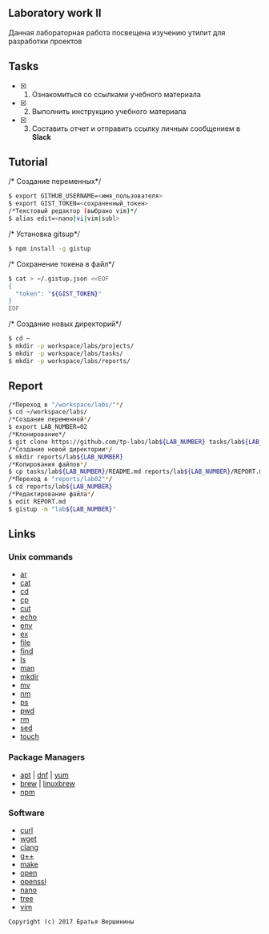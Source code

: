## Laboratory work II

Данная лабораторная работа посвещена изучению утилит для разработки проектов

## Tasks

- [x] 1. Ознакомиться со ссылками учебного материала
- [x] 2. Выполнить инструкцию учебного материала
- [x] 3. Составить отчет и отправить ссылку личным сообщением в **Slack**
 
## Tutorial
/* Создание переменных*/
```bash
$ export GITHUB_USERNAME=<имя_пользователя>
$ export GIST_TOKEN=<сохраненный_токен>
/*Текстовый редактор (выбрано vim)*/
$ alias edit=<nano|vi|vim|subl>
```
/* Установка gitsup*/
```bash
$ npm install -g gistup
```
/* Сохранение токена в файл*/
```bash
$ cat > ~/.gistup.json <<EOF
{
  "token": "${GIST_TOKEN}"
}
EOF
```
/* Создание новых директорий*/
```bash
$ cd ~
$ mkdir -p workspace/labs/projects/
$ mkdir -p workspace/labs/tasks/
$ mkdir -p workspace/labs/reports/
```

## Report
```bash
/*Переход в "/workspace/labs/"*/
$ cd ~/workspace/labs/
/*Создание переменной*/
$ export LAB_NUMBER=02
/*Клонирование*/
$ git clone https://github.com/tp-labs/lab${LAB_NUMBER} tasks/lab${LAB_NUMBER}
/*Создание новой директории*/
$ mkdir reports/lab${LAB_NUMBER}
/*Копирования файлов*/
$ cp tasks/lab${LAB_NUMBER}/README.md reports/lab${LAB_NUMBER}/REPORT.md
/*Переход в "reports/lab02"*/
$ cd reports/lab${LAB_NUMBER}
/*Редактирование файла*/
$ edit REPORT.md
$ gistup -m "lab${LAB_NUMBER}"
```

## Links

### Unix commands

- [ar](https://en.wikipedia.org/wiki/Ar_(Unix))
- [cat](https://en.wikipedia.org/wiki/Cat_(Unix))
- [cd](https://en.wikipedia.org/wiki/Cd_(command))
- [cp](https://en.wikipedia.org/wiki/Cp_(Unix))
- [cut](https://en.wikipedia.org/wiki/Cut_(Unix))
- [echo](https://en.wikipedia.org/wiki/Echo_(command))
- [env](https://en.wikipedia.org/wiki/Env_(shell))
- [ex](https://en.wikipedia.org/wiki/Ex_(editor))
- [file](https://en.wikipedia.org/wiki/File_(command))
- [find](https://en.wikipedia.org/wiki/Find)
- [ls](https://en.wikipedia.org/wiki/Ls)
- [man](https://en.wikipedia.org/wiki/Man_page)
- [mkdir](https://en.wikipedia.org/wiki/Mkdir)
- [mv](https://en.wikipedia.org/wiki/Mv)
- [nm](https://en.wikipedia.org/wiki/Nm_(Unix))
- [ps](https://en.wikipedia.org/wiki/Ps_(Unix))
- [pwd](https://en.wikipedia.org/wiki/Pwd)
- [rm](https://en.wikipedia.org/wiki/Rm_(Unix))
- [sed](https://en.wikipedia.org/wiki/Sed)
- [touch](https://en.wikipedia.org/wiki/Touch_(Unix))

### Package Managers

- [apt](http://help.ubuntu.ru/wiki/apt) | [dnf](https://en.wikipedia.org/wiki/DNF_(software)) | [yum](https://fedoraproject.org/wiki/Yum/ru)
- [brew](https://brew.sh) | [linuxbrew](http://linuxbrew.sh)
- [npm](https://docs.npmjs.com)

### Software

- [curl](https://www.gitbook.com/book/bagder/everything-curl/details)
- [wget](https://www.gnu.org/software/wget/manual/wget.pdf)
- [clang](https://clang.llvm.org)
- [g++](https://gcc.gnu.org/onlinedocs/gcc-4.0.2/gcc/G_002b_002b-and-GCC.html)
- [make](https://en.wikipedia.org/wiki/Make_(software))
- [open](https://developer.apple.com/legacy/library/documentation/Darwin/Reference/ManPages/man1/open.1.html)
- [openssl](https://www.openssl.org)
- [nano](https://www.nano-editor.org)
- [tree](https://linux.die.net/man/1/tree)
- [vim](http://www.vim.org)

```
Copyright (c) 2017 Братья Вершинины
```
